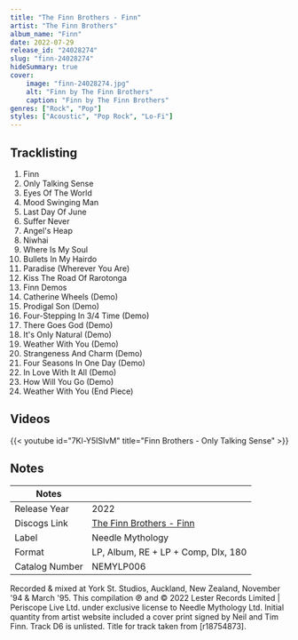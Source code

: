 ```yaml
---
title: "The Finn Brothers - Finn"
artist: "The Finn Brothers"
album_name: "Finn"
date: 2022-07-29
release_id: "24028274"
slug: "finn-24028274"
hideSummary: true
cover:
    image: "finn-24028274.jpg"
    alt: "Finn by The Finn Brothers"
    caption: "Finn by The Finn Brothers"
genres: ["Rock", "Pop"]
styles: ["Acoustic", "Pop Rock", "Lo-Fi"]
---
```


## Tracklisting
1. Finn
2. Only Talking Sense
3. Eyes Of The World
4. Mood Swinging Man
5. Last Day Of June
6. Suffer Never
7. Angel's Heap
8. Niwhai
9. Where Is My Soul
10. Bullets In My Hairdo
11. Paradise (Wherever You Are)
12. Kiss The Road Of Rarotonga
13. Finn Demos
14. Catherine Wheels (Demo)
15. Prodigal Son (Demo)
16. Four-Stepping In 3/4 Time (Demo)
17. There Goes God (Demo)
18. It's Only Natural (Demo)
19. Weather With You (Demo)
20. Strangeness And Charm (Demo)
21. Four Seasons In One Day (Demo)
22. In Love With It All (Demo)
23. How Will You Go (Demo)
24. Weather With You (End Piece)

## Videos
{{< youtube id="7Kl-Y5ISIvM" title="Finn Brothers - Only Talking Sense" >}}


## Notes

| Notes          |             |
| ---------------| ----------- |
| Release Year   | 2022 |
| Discogs Link   | [The Finn Brothers - Finn](https://www.discogs.com/release/24028274-The-Finn-Brothers-Finn) |
| Label          | Needle Mythology |
| Format         | LP, Album, RE + LP + Comp, Dlx, 180 |
| Catalog Number | NEMYLP006 |

Recorded & mixed at York St. Studios, Auckland, New Zealand, November '94 & March '95.  This compilation ℗ and © 2022 Lester Records Limited | Periscope Live Ltd. under exclusive license to Needle Mythology Ltd.  Initial quantity from artist website included a cover print signed by Neil and Tim Finn.  Track D6 is unlisted. Title for track taken from [r18754873].

